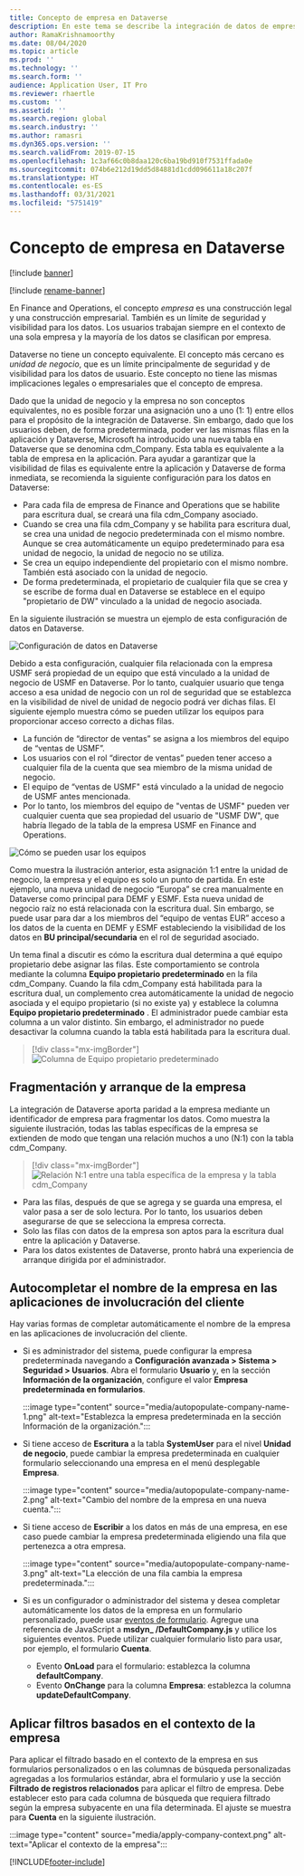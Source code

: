 ```yaml
---
title: Concepto de empresa en Dataverse
description: En este tema se describe la integración de datos de empresa entre Finance and Operations y Dataverse.
author: RamaKrishnamoorthy
ms.date: 08/04/2020
ms.topic: article
ms.prod: ''
ms.technology: ''
ms.search.form: ''
audience: Application User, IT Pro
ms.reviewer: rhaertle
ms.custom: ''
ms.assetid: ''
ms.search.region: global
ms.search.industry: ''
ms.author: ramasri
ms.dyn365.ops.version: ''
ms.search.validFrom: 2019-07-15
ms.openlocfilehash: 1c3af66c0b8daa120c6ba19bd910f7531ffada0e
ms.sourcegitcommit: 074b6e212d19dd5d84881d1cdd096611a18c207f
ms.translationtype: HT
ms.contentlocale: es-ES
ms.lasthandoff: 03/31/2021
ms.locfileid: "5751419"
---
```

# <a name="company-concept-in-dataverse"></a>Concepto de empresa en Dataverse

[!include [banner](../../includes/banner.md)]

[!include [rename-banner](~/includes/cc-data-platform-banner.md)]


En Finance and Operations, el concepto *empresa* es una construcción legal y una construcción empresarial. También es un límite de seguridad y visibilidad para los datos. Los usuarios trabajan siempre en el contexto de una sola empresa y la mayoría de los datos se clasifican por empresa.

Dataverse no tiene un concepto equivalente. El concepto más cercano es *unidad de negocio*, que es un límite principalmente de seguridad y de visibilidad para los datos de usuario. Este concepto no tiene las mismas implicaciones legales o empresariales que el concepto de empresa.

Dado que la unidad de negocio y la empresa no son conceptos equivalentes, no es posible forzar una asignación uno a uno (1: 1) entre ellos para el propósito de la integración de Dataverse. Sin embargo, dado que los usuarios deben, de forma predeterminada, poder ver las mismas filas en la aplicación y Dataverse, Microsoft ha introducido una nueva tabla en Dataverse que se denomina cdm\_Company. Esta tabla es equivalente a la tabla de empresa en la aplicación. Para ayudar a garantizar que la visibilidad de filas es equivalente entre la aplicación y Dataverse de forma inmediata, se recomienda la siguiente configuración para los datos en Dataverse:

+ Para cada fila de empresa de Finance and Operations que se habilite para escritura dual, se creará una fila cdm\_Company asociado.
+ Cuando se crea una fila cdm\_Company y se habilita para escritura dual, se crea una unidad de negocio predeterminada con el mismo nombre. Aunque se crea automáticamente un equipo predeterminado para esa unidad de negocio, la unidad de negocio no se utiliza.
+ Se crea un equipo independiente del propietario con el mismo nombre. También está asociado con la unidad de negocio.
+ De forma predeterminada, el propietario de cualquier fila que se crea y se escribe de forma dual en Dataverse se establece en el equipo "propietario de DW" vinculado a la unidad de negocio asociada.

En la siguiente ilustración se muestra un ejemplo de esta configuración de datos en Dataverse.

![Configuración de datos en Dataverse](media/dual-write-company-1.png)

Debido a esta configuración, cualquier fila relacionada con la empresa USMF será propiedad de un equipo que está vinculado a la unidad de negocio de USMF en Dataverse. Por lo tanto, cualquier usuario que tenga acceso a esa unidad de negocio con un rol de seguridad que se establezca en la visibilidad de nivel de unidad de negocio podrá ver dichas filas. El siguiente ejemplo muestra cómo se pueden utilizar los equipos para proporcionar acceso correcto a dichas filas.

+ La función de “director de ventas” se asigna a los miembros del equipo de “ventas de USMF”.
+ Los usuarios con el rol “director de ventas” pueden tener acceso a cualquier fila de la cuenta que sea miembro de la misma unidad de negocio.
+ El equipo de “ventas de USMF" está vinculado a la unidad de negocio de USMF antes mencionada.
+ Por lo tanto, los miembros del equipo de "ventas de USMF" pueden ver cualquier cuenta que sea propiedad del usuario de "USMF DW", que habría llegado de la tabla de la empresa USMF en Finance and Operations.

![Cómo se pueden usar los equipos](media/dual-write-company-2.png)

Como muestra la ilustración anterior, esta asignación 1:1 entre la unidad de negocio, la empresa y el equipo es solo un punto de partida. En este ejemplo, una nueva unidad de negocio “Europa” se crea manualmente en Dataverse como principal para DEMF y ESMF. Esta nueva unidad de negocio raíz no está relacionada con la escritura dual. Sin embargo, se puede usar para dar a los miembros del “equipo de ventas EUR” acceso a los datos de la cuenta en DEMF y ESMF estableciendo la visibilidad de los datos en **BU principal/secundaria** en el rol de seguridad asociado.

Un tema final a discutir es cómo la escritura dual determina a qué equipo propietario debe asignar las filas. Este comportamiento se controla mediante la columna **Equipo propietario predeterminado** en la fila cdm\_Company. Cuando la fila cdm\_Company está habilitada para la escritura dual, un complemento crea automáticamente la unidad de negocio asociada y el equipo propietario (si no existe ya) y establece la columna **Equipo propietario predeterminado** . El administrador puede cambiar esta columna a un valor distinto. Sin embargo, el administrador no puede desactivar la columna cuando la tabla está habilitada para la escritura dual.

> [!div class="mx-imgBorder"]
![Columna de Equipo propietario predeterminado](media/dual-write-default-owning-team.jpg)

## <a name="company-striping-and-bootstrapping"></a>Fragmentación y arranque de la empresa

La integración de Dataverse aporta paridad a la empresa mediante un identificador de empresa para fragmentar los datos. Como muestra la siguiente ilustración, todas las tablas específicas de la empresa se extienden de modo que tengan una relación muchos a uno (N:1) con la tabla cdm\_Company.

> [!div class="mx-imgBorder"]
![Relación N:1 entre una tabla específica de la empresa y la tabla cdm_Company](media/dual-write-bootstrapping.png)

+ Para las filas, después de que se agrega y se guarda una empresa, el valor pasa a ser de solo lectura. Por lo tanto, los usuarios deben asegurarse de que se selecciona la empresa correcta.
+ Solo las filas con datos de la empresa son aptos para la escritura dual entre la aplicación y Dataverse.
+ Para los datos existentes de Dataverse, pronto habrá una experiencia de arranque dirigida por el administrador.


## <a name="autopopulate-company-name-in-customer-engagement-apps"></a>Autocompletar el nombre de la empresa en las aplicaciones de involucración del cliente

Hay varias formas de completar automáticamente el nombre de la empresa en las aplicaciones de involucración del cliente.

+ Si es administrador del sistema, puede configurar la empresa predeterminada navegando a **Configuración avanzada > Sistema > Seguridad > Usuarios**. Abra el formulario **Usuario** y, en la sección **Información de la organización**, configure el valor **Empresa predeterminada en formularios**.

    :::image type="content" source="media/autopopulate-company-name-1.png" alt-text="Establezca la empresa predeterminada en la sección Información de la organización.":::

+ Si tiene acceso de **Escritura** a la tabla **SystemUser** para el nivel **Unidad de negocio**, puede cambiar la empresa predeterminada en cualquier formulario seleccionando una empresa en el menú desplegable **Empresa**.

    :::image type="content" source="media/autopopulate-company-name-2.png" alt-text="Cambio del nombre de la empresa en una nueva cuenta.":::

+ Si tiene acceso de **Escribir** a los datos en más de una empresa, en ese caso puede cambiar la empresa predeterminada eligiendo una fila que pertenezca a otra empresa.

    :::image type="content" source="media/autopopulate-company-name-3.png" alt-text="La elección de una fila cambia la empresa predeterminada.":::

+ Si es un configurador o administrador del sistema y desea completar automáticamente los datos de la empresa en un formulario personalizado, puede usar [eventos de formulario](https://docs.microsoft.com/powerapps/developer/model-driven-apps/clientapi/events-forms-grids). Agregue una referencia de JavaScript a **msdyn_ /DefaultCompany.js** y utilice los siguientes eventos. Puede utilizar cualquier formulario listo para usar, por ejemplo, el formulario **Cuenta**.

    + Evento **OnLoad** para el formulario: establezca la columna **defaultCompany**.
    + Evento **OnChange** para la columna **Empresa**: establezca la columna **updateDefaultCompany**.

## <a name="apply-filtering-based-on-the-company-context"></a>Aplicar filtros basados en el contexto de la empresa

Para aplicar el filtrado basado en el contexto de la empresa en sus formularios personalizados o en las columnas de búsqueda personalizadas agregadas a los formularios estándar, abra el formulario y use la sección **Filtrado de registros relacionados** para aplicar el filtro de empresa. Debe establecer esto para cada columna de búsqueda que requiera filtrado según la empresa subyacente en una fila determinada. El ajuste se muestra para **Cuenta** en la siguiente ilustración.

:::image type="content" source="media/apply-company-context.png" alt-text="Aplicar el contexto de la empresa":::



[!INCLUDE[footer-include](../../../../includes/footer-banner.md)]